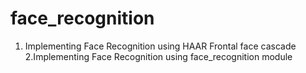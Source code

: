 # face_recognition
1. Implementing Face Recognition using HAAR Frontal face cascade
2.Implementing Face Recognition using face_recognition module
